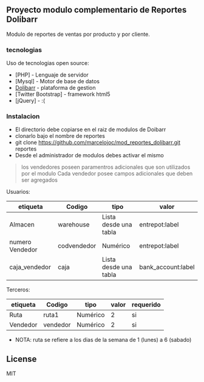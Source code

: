 ## Proyecto modulo complementario de Reportes Dolibarr


Modulo de reportes de ventas por producto y por cliente.


### tecnologias

Uso de tecnologias open source:

* [PHP] - Lenguaje de servidor
* [Mysql] - Motor de base de datos
* [Dolibarr](https://www.dolibarr.es) - plataforma de gestion
* [Twitter Bootstrap] - framework html5
* [jQuery] - :(


### Instalacion

  - El directorio debe copiarse en el raiz de modulos de Doibarr
  - clonarlo bajo el nombre de reportes
  - git clone https://github.com/marcelojoc/mod_reportes_dolibarr.git reportes
  - Desde el administrador de modulos debes activar el mismo


> los vendedores poseen paramentros adicionales 
> que son utilizados por el modulo 
> Cada vendedor posee campos adicionales que deben ser agregados


Usuarios:


| etiqueta | Codigo | tipo | valor |
| ------ | ------ | ------ | ------ |
| Almacen | warehouse | Lista desde una tabla | entrepot:label |
| numero Vendedor | codvendedor | Numérico | entrepot:label |
| caja_vendedor | caja | Lista desde una tabla | bank_account:label |



Terceros:


| etiqueta | Codigo | tipo | valor | requerido |
| ------ | ------ | ------ | ------ | ------ |
| Ruta | ruta1 | Numérico | 2 | si |
| Vendedor | vendedor | Numérico | 2 | si |

- NOTA: ruta se refiere a los dias de la semana de 1 (lunes) a 6 (sabado)


License
----

MIT
